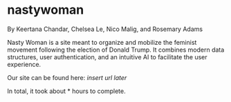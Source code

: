 # nastywoman

By Keertana Chandar, Chelsea Le, Nico Malig, and Rosemary Adams

Nasty Woman is a site meant to organize and mobilize the feminist movement following the election of Donald Trump. It combines modern data structures, user authentication, and an intuitive AI to facilitate the user experience. 

Our site can be found here: *insert url later*

In total, it took about * hours to complete.
